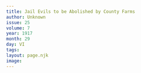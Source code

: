 ```yaml
---
title: Jail Evils to be Abolished by County Farms
author: Unknown
issue: 25
volume: 7
year: 1917
month: 29
day: VI
tags:
layout: page.njk
image:
---
```





